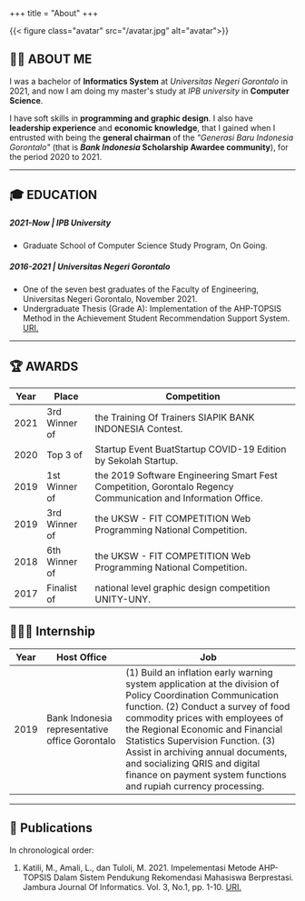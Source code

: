 +++
title = "About"
+++

{{< figure class="avatar" src="/avatar.jpg" alt="avatar">}}
<!-- >My greatest potential is the willingness to keep learning new things.  -->

## 👋🏼 ABOUT ME
I was a bachelor of **Informatics System** at *Universitas Negeri Gorontalo* in 2021, and now I am doing my master's study at *IPB university* in **Computer Science**.

I have soft skills in **programming and graphic design**. I also have **leadership experience** and **economic knowledge**, that I gained when I entrusted with being the **general chairman** of the *"Generasi Baru Indonesia Gorontalo"* (that is ***Bank Indonesia* Scholarship Awardee community**), for the period 2020 to 2021.

---

## 🎓 EDUCATION
##### 2021-Now | IPB University
*	Graduate School of Computer Science Study Program, On Going.
##### 2016-2021 | Universitas Negeri Gorontalo
*	One of the seven best graduates of the Faculty of Engineering, Universitas Negeri Gorontalo, November 2021.
* Undergraduate Thesis (Grade A): Implementation of the AHP-TOPSIS Method in the Achievement Student Recommendation Support System. [URI.](https://ejurnal.ung.ac.id/index.php/jji/article/view/10246)

---

## 🏆 AWARDS
Year | Place | Competition
-----|-------|--------
2021 | 3rd Winner of | the Training Of Trainers SIAPIK BANK INDONESIA Contest.
2020 | Top 3 of | Startup Event BuatStartup COVID-19 Edition by Sekolah Startup.
2019 | 1st Winner of | the 2019 Software Engineering Smart Fest Competition, Gorontalo Regency Communication and Information Office.
2019 | 3rd Winner of | the UKSW - FIT COMPETITION Web Programming National Competition.
2018 | 6th Winner of | the UKSW - FIT COMPETITION Web Programming National Competition.
2017 | Finalist of | national level graphic design competition UNITY-UNY.

## 👨🏽‍💻 Internship
Year | Host Office | Job
-----|-------|--------
2019 | Bank Indonesia representative office Gorontalo | (1) Build an inflation early warning system application at the division of Policy Coordination Communication function. (2) Conduct a survey of food commodity prices with employees of the Regional Economic and Financial Statistics Supervision Function. (3) Assist in archiving annual documents, and socializing QRIS and digital finance on payment system functions and rupiah currency processing. 

---

## 📑 Publications
In chronological order:
1. Katili, M., Amali, L., dan Tuloli, M. 2021. Impelementasi Metode AHP-TOPSIS Dalam Sistem Pendukung Rekomendasi Mahasiswa Berprestasi. Jambura Journal Of Informatics. Vol. 3, No.1, pp. 1-10. [URI.](https://ejurnal.ung.ac.id/index.php/jji/article/view/10246)
